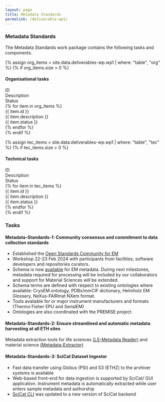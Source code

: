 ```yaml
---
layout: page
title: Metadata Standards
permalink: /deliverable-wp1/
---
```


### Metadata Standards ###

The Metadata Standards work package contains the following tasks and components.

{% assign org_items = site.data.deliverables-wp.wp1 | where: "table", "org" %}
{% if org_items.size > 0 %}
#### Organisational tasks ####
<html>
    <div class="wp-bar">
        <div class="wp-header-row">
            <div class="wp-header-col">ID</div>
            <div class="wp-header-col">Description</div>
            <div class="wp-header-col">Status</div>
        </div>
        {% for item in org_items %}
            <div class="wp-row">
                <div class="wp-col">{{ item.id }}</div>
                <div class="wp-col">{{ item.description }}</div>
                <div class="wp-col wp-status {{ item.status | downcase | replace: ' ', '-' }}">{{ item.status }}</div>
            </div>
        {% endfor %}
    </div>
</html>
{% endif %}

{% assign tec_items = site.data.deliverables-wp.wp1 | where: "table", "tec" %}
{% if tec_items.size > 0 %}
#### Technical tasks ####
<html>
    <div class="wp-bar">
        <div class="wp-header-row">
            <div class="wp-header-col">ID</div>
            <div class="wp-header-col">Description</div>
            <div class="wp-header-col">Status</div>
        </div>
        {% for item in tec_items %}
            <div class="wp-row">
                <div class="wp-col">{{ item.id }}</div>
                <div class="wp-col">{{ item.description }}</div>
                <div class="wp-col wp-status {{ item.status | downcase | replace: ' ', '-' }}">{{ item.status }}</div>
            </div>
        {% endfor %}
    </div>
</html>
{% endif %}

### Tasks ### 

#### Metadata-Standards-1: Community consensus and commitment to data collection standards ####

- Established the <a href="https://github.com/osc-em">Open Standards Community for EM</a>
- Workshop 22-23 Feb 2024 with participants from facilities, software developers and repositories curators.
- Schema is now <a href="https://osc-em.github.io/OSCEM_Schemas/">available</a> for EM metadata. During next milestones, metadata required for processing will be included by our collaborators and support for Material Sciences will be extended. 
- Schema terms are defined with respect to existing ontologies where available: CryoEM ontology, PDBx/mmCIF dictionary, Helmholz EM Glossary, NeXus-FAIRmat NXem format.
- Tools available for or major instrument manufacturers and formats (Thermo Fisher EPU and SerialEM)
- Ontologies are also coordinated with the PREMISE project 

#### Metadata-Standards-2: Ensure streamlined and automatic metadata harvesting at all ETH sites ####

Metadata extraction tools for life sciences <a href="https://github.com/SwissOpenEM/LS_Metadata_reader">(LS-Metadata Reader)</a> and material science <a href="https://github.com/SwissOpenEM/metadata-extractor">(Metadata-Extractor)</a>

#### Metadata-Standards-3: SciCat Dataset Ingestor ####

- Fast data transfer using Globus (PSI) and S3 (ETHZ) to the arvhiver systems is available 
- Web-based front-end for data ingestion is supported by SciCat/ GUI application. Instrument metadata is automatically extracted while user enters sample metadata and authorship
- <a href="https://github.com/paulscherrerinstitute/scicat-cli">SciCat CLI</a> was updated to a new version of SciCat backend
